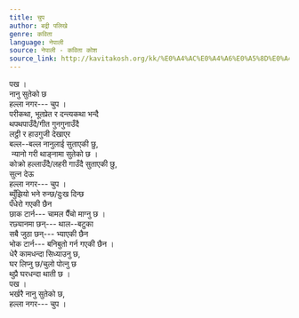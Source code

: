 ```yaml
---
title: चुप
author: बद्री पलिखे
genre: कविता
language: नेपाली
source: नेपाली - कविता कोश
source_link: http://kavitakosh.org/kk/%E0%A4%AC%E0%A4%A6%E0%A5%8D%E0%A4%B0%E0%A5%80_%E0%A4%AA%E0%A4%B2%E0%A4%BF%E0%A4%96%E0%A5%87
---
```


पख ।  
नानु सुतेको छ  
हल्ला नगर--- चुप ।  
परीकथा, भूतप्रेत र दन्त्यकथा भन्दै  
थपथपाउँदै/गीत गुनगुनाउँदै  
लट्ठी र हाउगुजी देखाएर  
बल्ल--बल्ल नानुलाई सुताएकी छु,  
 न्यानो गरी थाङ्नामा सुतेको छ ।  
कोक्रो हल्लाउँदै/लहरी गाउँदै सुताएकी छु,  
सुत्न देऊ  
हल्ला नगर--- चुप ।  
ब्युँझियो भने रुन्छ/दुःख दिन्छ  
पँधेरो गएकी छैन  
छाक टार्न--- चामल पैँचो माग्नु छ ।  
रछ्यानमा छन्--- थाल--बटुका  
सबै जुठा छन्--- भ्याएकी छैन  
भोक टार्न--- बनिबुतो गर्न गएकी छैन ।  
धेरै कामधन्दा सिध्याउनु छ,  
घर लिप्नु छ/चुलो पोत्नु छ  
थुप्रै घरधन्दा थाती छ ।  
पख ।  
भर्खरै नानु सुतेको छ,  
हल्ला नगर--- चुप ।
